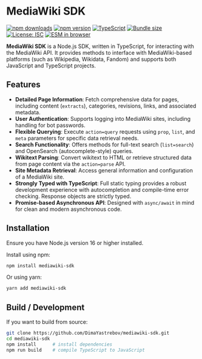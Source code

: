 # MediaWiki SDK

[![npm downloads](https://img.shields.io/npm/dm/mediawiki-sdk.svg)](https://www.npmjs.com/package/mediawiki-sdk)
[![npm version](https://img.shields.io/npm/v/mediawiki-sdk.svg)](https://www.npmjs.com/package/mediawiki-sdk)
[![TypeScript](https://img.shields.io/badge/TypeScript-Built_with-blue.svg)](https://www.typescriptlang.org/)
[![Bundle size](https://badgen.net/bundlephobia/minzip/mediawiki-sdk)](https://bundlephobia.com/result?p=mediawiki-sdk)
[![License: ISC](https://img.shields.io/badge/License-ISC-yellow.svg)](https://opensource.org/licenses/ISC)
[![ESM in browser](https://img.shields.io/badge/browser-support-green.svg)](https://www.jsdelivr.com/package/npm/mediawiki-sdk)

**MediaWiki SDK** is a Node.js SDK, written in TypeScript, for interacting with the MediaWiki API. It provides methods to interface with MediaWiki-based platforms (such as Wikipedia, Wikidata, Fandom) and supports both JavaScript and TypeScript projects.

## Features

*   **Detailed Page Information**: Fetch comprehensive data for pages, including content (`extracts`), categories, revisions, links, and associated metadata.
*   **User Authentication**: Supports logging into MediaWiki sites, including handling for bot passwords.
*   **Flexible Querying**: Execute `action=query` requests using `prop`, `list`, and `meta` parameters for specific data retrieval needs.
*   **Search Functionality**: Offers methods for full-text search (`list=search`) and OpenSearch (autocomplete-style) queries.
*   **Wikitext Parsing**: Convert wikitext to HTML or retrieve structured data from page content via the `action=parse` API.
*   **Site Metadata Retrieval**: Access general information and configuration of a MediaWiki site.
*   **Strongly Typed with TypeScript**: Full static typing provides a robust development experience with autocompletion and compile-time error checking. Response objects are strictly typed.
*   **Promise-based Asynchronous API**: Designed with `async/await` in mind for clean and modern asynchronous code.

## Installation

Ensure you have Node.js version 16 or higher installed.

Install using npm:
```bash
npm install mediawiki-sdk
```

Or using yarn:
```bash
yarn add mediawiki-sdk
```

## Build / Development

If you want to build from source:

```bash
git clone https://github.com/DimaYastrebov/mediawiki-sdk.git
cd mediawiki-sdk
npm install      # install dependencies
npm run build    # compile TypeScript to JavaScript
```